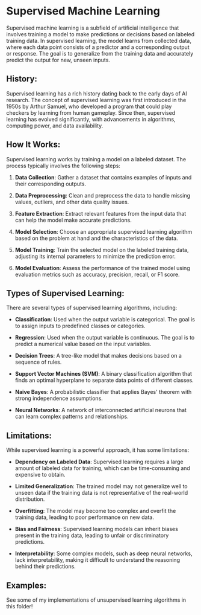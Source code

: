 # Supervised Machine Learning

Supervised machine learning is a subfield of artificial intelligence that involves training a model to make predictions or decisions based on labeled training data. In supervised learning, the model learns from collected data, where each data point consists of a predictor and a corresponding output or response. The goal is to generalize from the training data and accurately predict the output for new, unseen inputs.

## History:
Supervised learning has a rich history dating back to the early days of AI research. The concept of supervised learning was first introduced in the 1950s by Arthur Samuel, who developed a program that could play checkers by learning from human gameplay. Since then, supervised learning has evolved significantly, with advancements in algorithms, computing power, and data availability.

## How It Works:
Supervised learning works by training a model on a labeled dataset. The process typically involves the following steps:

1. **Data Collection**: Gather a dataset that contains examples of inputs and their corresponding outputs.

2. **Data Preprocessing**: Clean and preprocess the data to handle missing values, outliers, and other data quality issues.

3. **Feature Extraction**: Extract relevant features from the input data that can help the model make accurate predictions.

4. **Model Selection**: Choose an appropriate supervised learning algorithm based on the problem at hand and the characteristics of the data.

5. **Model Training**: Train the selected model on the labeled training data, adjusting its internal parameters to minimize the prediction error.

6. **Model Evaluation**: Assess the performance of the trained model using evaluation metrics such as accuracy, precision, recall, or F1 score.

## Types of Supervised Learning:
There are several types of supervised learning algorithms, including:

- **Classification**: Used when the output variable is categorical. The goal is to assign inputs to predefined classes or categories.

- **Regression**: Used when the output variable is continuous. The goal is to predict a numerical value based on the input variables.

- **Decision Trees**: A tree-like model that makes decisions based on a sequence of rules.

- **Support Vector Machines (SVM)**: A binary classification algorithm that finds an optimal hyperplane to separate data points of different classes.

- **Naive Bayes**: A probabilistic classifier that applies Bayes' theorem with strong independence assumptions.

- **Neural Networks**: A network of interconnected artificial neurons that can learn complex patterns and relationships.

## Limitations:
While supervised learning is a powerful approach, it has some limitations:

- **Dependency on Labeled Data**: Supervised learning requires a large amount of labeled data for training, which can be time-consuming and expensive to obtain.

- **Limited Generalization**: The trained model may not generalize well to unseen data if the training data is not representative of the real-world distribution.

- **Overfitting**: The model may become too complex and overfit the training data, leading to poor performance on new data.

- **Bias and Fairness**: Supervised learning models can inherit biases present in the training data, leading to unfair or discriminatory predictions.

- **Interpretability**: Some complex models, such as deep neural networks, lack interpretability, making it difficult to understand the reasoning behind their predictions.

## Examples:

See some of my implementations of unsupervised learning algorithms in this folder!

